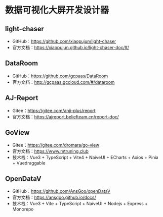 # 数据可视化大屏开发设计器

## light-chaser

- GitHub：https://github.com/xiaopujun/light-chaser
- 官方文档：https://xiaopujun.github.io/light-chaser-doc/#/

## DataRoom

- GitHub：https://github.com/gcpaas/DataRoom
- 官方文档：http://gcpaas.gccloud.com/#/dataroom

## AJ-Report

- Gitee：https://gitee.com/anji-plus/report
- 官方文档：https://ajreport.beliefteam.cn/report-doc/

## GoView

- Gitee：https://gitee.com/dromara/go-view
- 官方文档：https://www.mtruning.club
- 技术栈：Vue3 + TypeScript + Vite4 + NaiveUI + ECharts + Axios + Pinia + Vuedraggable

## OpenDataV

- GitHub：https://github.com/AnsGoo/openDataV
- 官方文档：https://ansgoo.github.io/docs/
- 技术栈：Vue3 + Vite + TypeScript + NaiveUI + Nodejs + Express + Monorepo
